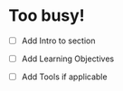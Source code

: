 # Too busy!

- [ ] Add Intro to section
- [ ] Add Learning Objectives
- [ ] Add Tools if applicable

